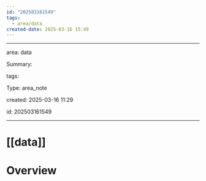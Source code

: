 ```yaml
---
id: "202503161549"
tags:
  - area/data
created-date: 2025-03-16 15:49
---
```



---

area: data

Summary:

tags:

Type: area_note

created: 2025-03-16 11:29

id: 202503161549

---

# [[data]]

# Overview



  



  

